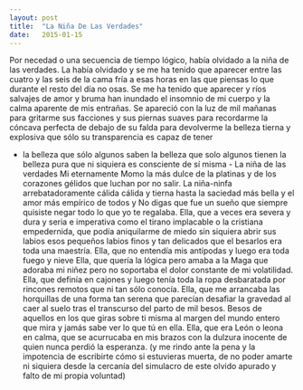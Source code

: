 ```yaml
---
layout: post
title:  "La Niña De Las Verdades"
date:   2015-01-15
---
```


Por necedad o una secuencia de tiempo lógico,
había olvidado a la niña de las verdades.
La había olvidado y
se me ha tenido que aparecer 
entre las cuatro y las seis de la cama fría
a esas horas en las que piensas
lo que durante el resto del día no osas.
Se me ha tenido que aparecer 
y ríos salvajes de amor y bruma
han inundado el insomnio de mi cuerpo
y la calma aparente de mis entrañas.
Se apareció
con la luz de mil mañanas 
para gritarme sus facciones y sus piernas suaves
para recordarme la cóncava perfecta de debajo de su falda
para devolverme la belleza tierna y explosiva
que sólo su transparencia es capaz de tener
- la belleza que sólo algunos saben
la belleza que solo algunos tienen
la belleza pura
que ni siquiera es consciente de sí misma -
La niña de las verdades
Mi eternamente Momo
la más dulce de la platinas
y de los corazones gélidos
que luchan por no salir.
La niña-ninfa
arrebatadoramente cálida
cálida y tierna hasta la saciedad más bella
y el amor más empírico de todos
y No digas que fue un sueño
que siempre quisiste negar
todo lo que yo te regalaba.
Ella,
que a veces era severa y dura y seria e imperativa
como el tirano implacable
o la cristiana empedernida,
que podía aniquilarme de miedo
sin siquiera abrir sus labios
esos pequeños labios finos
y tan delicados
que el besarlos era toda una maestría.
Ella, que no entendía mis antípodas
y luego era toda fuego y nieve
Ella, que quería la lógica pero amaba a la Maga
que adoraba mi niñez pero no soportaba 
el dolor constante de mi volatilidad.
Ella, que definía en cajones
y luego tenía toda la ropa desbaratada
por rincones remotos que ni tan sólo conocía.
Ella, que me arrancaba las horquillas
de una forma tan serena
que parecían desafiar la gravedad
al caer al suelo
tras el transcurso del parto de mil besos.
Besos
de aquellos
en los que giras sobre ti misma
al margen del mundo entero
que mira
y jamás sabe ver
lo que tú en ella.
Ella, que era León
o leona en calma,
que se acurrucaba en mis brazos
con la dulzura inocente
de quien nunca perdió la esperanza.
(y me rindo ante la pena y la impotencia
de escribirte cómo si estuvieras muerta,
de no poder amarte
ni siquiera
desde la cercanía del simulacro
de este olvido apurado
y falto
de mi propia voluntad)